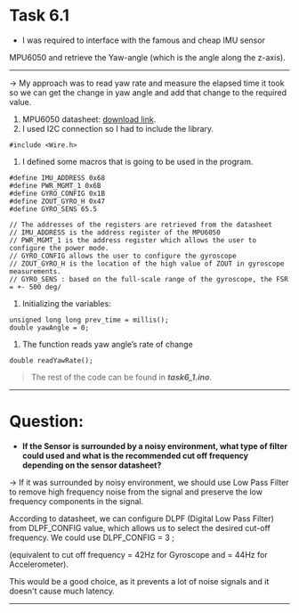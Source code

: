 # Task 6.1

- I was required to interface with the famous and cheap IMU sensor

MPU6050 and retrieve the Yaw-angle (which is the angle along the z-axis). 

---

→ My approach was to read yaw rate and measure the elapsed time it took so we can get the change in yaw angle and add that change to the required value.

1. MPU6050 datasheet: [download link](https://pdf1.alldatasheet.com/datasheet-pdf/view/517743/ETC1/MPU-6000.html).
2. I used I2C connection so I had to include the library.

```arduino
#include <Wire.h>
```

1. I defined some macros that is going to be used in the program.

```arduino
#define IMU_ADDRESS 0x68
#define PWR_MGMT_1 0x6B
#define GYRO_CONFIG 0x1B
#define ZOUT_GYRO_H 0x47
#define GYRO_SENS 65.5

// The addresses of the registers are retrieved from the datasheet
// IMU_ADDRESS is the address register of the MPU6050
// PWR_MGMT_1 is the address register which allows the user to configure the power mode.
// GYRO_CONFIG allows the user to configure the gyroscope
// ZOUT_GYRO_H is the location of the high value of ZOUT in gyroscope measurements.
// GYRO_SENS : based on the full-scale range of the gyroscope, the FSR = +- 500 deg/
```

1. Initializing the variables:

```arduino
unsigned long long prev_time = millis();
double yawAngle = 0;
```

1. The function reads yaw angle’s rate of change

```arduino
double readYawRate();
```

> The rest of the code can be found in ***task6_1.ino***.
> 

---

# Question:

- **If the Sensor is surrounded by a noisy environment, what type of filter could used and what is the recommended cut off frequency depending on the sensor datasheet?**

→ If it was surrounded by noisy environment, we should use Low Pass Filter to remove high frequency noise from the signal and preserve the low frequency components in the signal. 

According to datasheet, we can configure DLPF (Digital Low Pass Filter) from DLPF_CONFIG value, which allows us to select the desired cut-off frequency. We could use DLPF_CONFIG = 3 ;

(equivalent to cut off frequency = 42Hz for Gyroscope and = 44Hz for Accelerometer). 

This would be a good choice, as it prevents a lot of noise signals and it doesn't cause much latency.

---